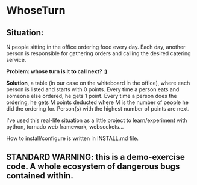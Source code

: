 # WhoseTurn

## Situation:

N people sitting in the office ordering food every day.
Each day, another person is responsible for gathering orders and calling the desired catering service.

**Problem: whose turn is it to call next? :)**

**Solution**, a table (in our case on the whiteboard in the office), where each person is listed and starts with 0 points.
Every time a person eats and someone else ordered, he gets 1 point.
Every time a person does the ordering, he gets M points deducted where M is the number of people he did the ordering for.
Person(s) with the highest number of points are next.

I've used this real-life situation as a little project to learn/experiment with python, tornado web framework, websockets...

How to install/configure is written in INSTALL.md file.

## STANDARD WARNING: this is a demo-exercise code. A whole ecosystem of dangerous bugs contained within.
